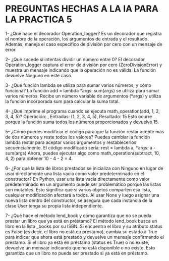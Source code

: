 
# PREGUNTAS HECHAS A LA IA PARA LA PRACTICA 5

1- ¿Qué hace el decorador Operation_logger? 
Es un decorador que registra el nombre de la operación, los argumentos de entrada y el resultado. Además, maneja el caso específico de división por cero con un mensaje de error.

2- ¿Qué sucede si intentas dividir un número entre 0? 
El decorador Operation_logger captura el error de división por cero (ZeroDivisionError) y muestra un mensaje indicando que la operación no es válida. La función devuelve Ninguno en este caso.

3- ¿Qué función lambda se utiliza para sumar varios números, y cómo funciona? 
La función add = lambda *args: sum(args) se utiliza para sumar varios números. Recibe un número variable de argumentos (*args) y utiliza la función incorporada sum para calcular la suma total.

4- ¿Qué imprime el programa cuando se ejecuta math_operation(add, 1, 2, 3, 4, 5)?
Operación: , Entradas: (1, 2, 3, 4, 5), Resultado: 15 Esto ocurre porque la función suma todos los números proporcionados y devuelve 15.

5- ¿Cómo puedes modificar el código para que la función restar acepte más de dos números y reste todos los valores? 
Puedes cambiar la función lambda restar para aceptar varios argumentos y restablecerlos secuencialmente. 
El código modificado sería: rest = lambda a, *args: a - sum(args) Ahora, puedes ejecutar algo como math_operation(subtract, 10, 4, 2) para obtener 10 - 4 - 2 = 4.

6- ¿Por qué la lista de libros prestados se inicializa con Ninguno en lugar de usar directamente una lista vacía como valor predeterminado en el constructor? 
En Python, usar una lista vacía directamente como valor predeterminado en un argumento puede ser problemático porque las listas son mutables. 
Esto significa que si varios objetos comparten esa lista, cualquier modificación afectará a todos. 
Al usar None y luego asignar una nueva lista dentro del constructor, se asegura que cada instancia de la clase User tenga su propia lista independiente.

7- ¿Qué hace el método lend_book y cómo garantiza que no se pueda prestar un libro que ya está en préstamo? 
El método lend_book busca un libro en la lista _books por su ISBN. 
Si encuentra el libro y su atributo status es False (es decir, el libro no está en préstamo), cambia su estado a True para indicar que ahora está prestado y devuelve un mensaje confirmando el préstamo. 
Si el libro ya está en préstamo (status es True) o no existe, devuelve un mensaje indicando que no está disponible o no existe. Esto garantiza que un libro no pueda ser prestado si ya está en préstamo.
